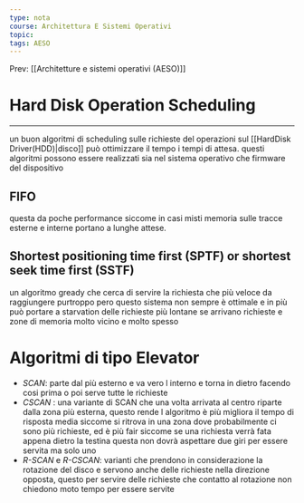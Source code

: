 ```yaml
---
type: nota
course: Architettura E Sistemi Operativi
topic: 
tags: AESO
---
```


Prev: [[Architetture e sistemi operativi (AESO)]]

# Hard Disk Operation Scheduling
---
un buon algoritmi di scheduling sulle richieste del operazioni sul [[HardDisk Driver(HDD)|disco]] può ottimizzare il tempo i tempi di attesa. questi algoritmi possono essere realizzati sia nel sistema operativo che firmware del dispositivo

## FIFO

questa da poche performance siccome in casi misti memoria sulle tracce esterne e interne portano a lunghe attese.

## Shortest positioning time first (SPTF) or shortest seek time first (SSTF)

un algoritmo gready che cerca di servire la richiesta che più veloce da raggiungere purtroppo pero questo sistema non sempre è ottimale e in più può portare a starvation delle richieste più lontane se arrivano richieste e zone di memoria molto vicino e molto spesso

# Algoritmi di tipo Elevator

- _SCAN_: parte dal più esterno e va vero l interno e torna in dietro facendo cosi prima o poi serve tutte le richieste
- _CSCAN_ : una variante di SCAN che una volta arrivata al centro riparte dalla zona più esterna, questo rende l algoritmo è più migliora il tempo di risposta media siccome si ritrova in una zona dove probabilmente ci sono più richieste, ed è più fair siccome se una richiesta verrà fata appena dietro la testina questa non dovrà aspettare due giri per essere servita ma solo uno
- _R-SCAN_ e _R-CSCAN_: varianti che prendono in considerazione la rotazione del disco e servono anche delle richieste nella direzione opposta, questo per servire delle richieste che contatto al rotazione non chiedono moto tempo per essere servite
